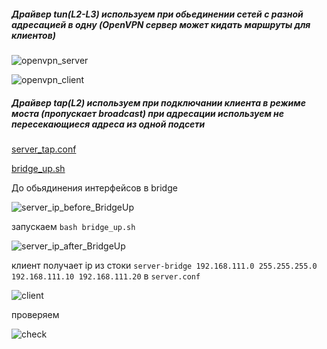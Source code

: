 ##### Драйвер tun(L2-L3) используем при обьединении сетей с разной адресацией в одну (OpenVPN сервер может кидать маршруты для клиентов)

![openvpn_server](https://github.com/kyourselfer/OTUS_LinuxAdmin201804/blob/master/lesson11_vpn/1/ovpn_server.gif)

![openvpn_client](https://github.com/kyourselfer/OTUS_LinuxAdmin201804/blob/master/lesson11_vpn/1/ovpn_client.gif)


##### Драйвер tap(L2) используем при подключании клиента в режиме моста (пропускает broadcast) при адресации используем не пересекающиеся адреса из одной подсети

[server_tap.conf](https://github.com/kyourselfer/OTUS_LinuxAdmin201804/blob/master/lesson11_vpn/1/server_tap.conf)

[bridge_up.sh](https://github.com/kyourselfer/OTUS_LinuxAdmin201804/blob/master/lesson11_vpn/1/bridge_up.sh)

До обьядинения интерфейсов в bridge

![server_ip_before_BridgeUp](https://github.com/kyourselfer/OTUS_LinuxAdmin201804/blob/master/lesson11_vpn/1/tap_ip_a.gif)

запускаем `bash bridge_up.sh`

![server_ip_after_BridgeUp](https://github.com/kyourselfer/OTUS_LinuxAdmin201804/blob/master/lesson11_vpn/1/tap_ip_a_bridgeUp.gif)

клиент получает ip из стоки `server-bridge 192.168.111.0 255.255.255.0 192.168.111.10 192.168.111.20` в `server.conf`

![client](https://github.com/kyourselfer/OTUS_LinuxAdmin201804/blob/master/lesson11_vpn/1/tap_ip_a_client.gif)

проверяем 

![check](https://github.com/kyourselfer/OTUS_LinuxAdmin201804/blob/master/lesson11_vpn/1/tap_ip_a_check.gif)
